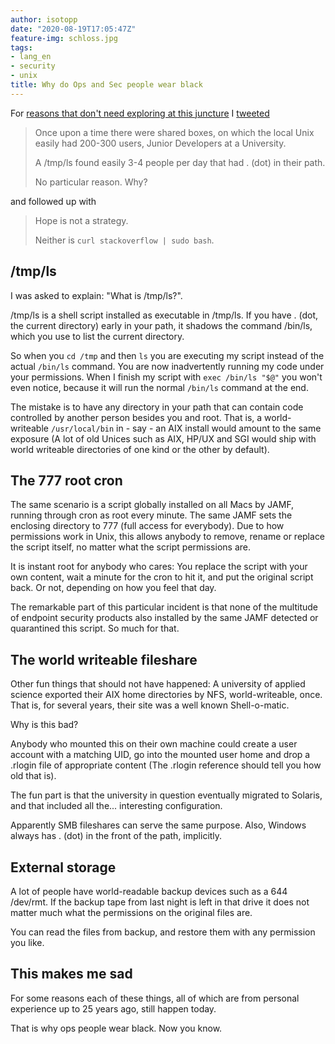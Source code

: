 ```yaml
---
author: isotopp
date: "2020-08-19T17:05:47Z"
feature-img: schloss.jpg
tags:
- lang_en
- security
- unix
title: Why do Ops and Sec people wear black
---
```

For [reasons that don't need exploring at this juncture](https://www.imdb.com/title/tt0108756) I [tweeted](https://twitter.com/isotopp/status/1296073392655933444)

> Once upon a time there were shared boxes, on which the local Unix easily had 200-300 users, Junior Developers at a University.
>
> A /tmp/ls found easily 3-4 people per day that had . (dot) in their path.
>
> No particular reason. Why?

and followed up with

> Hope is not a strategy.
>
> Neither is `curl stackoverflow | sudo bash`.

## /tmp/ls

I was asked to explain: "What is /tmp/ls?".

/tmp/ls is a shell script installed as executable in /tmp/ls. If you have . (dot, the current directory) early in your path, it shadows the command /bin/ls, which you use to list the current directory.

So when you `cd /tmp` and then `ls` you are executing my script instead of the actual `/bin/ls` command. You are now inadvertently running my code under your permissions. When I finish my script with `exec /bin/ls "$@"` you won't even notice, because it will run the normal `/bin/ls` command at the end.

The mistake is to have any directory in your path that can contain code controlled by another person besides you and root. That is, a world-writeable `/usr/local/bin` in - say - an AIX install would amount to the same exposure (A lot of old Unices such as AIX, HP/UX and SGI would ship with world writeable directories of one kind or the other by default).

## The 777 root cron

The same scenario is a script globally installed on all Macs by JAMF, running through cron as root every minute. The same JAMF sets the enclosing directory to 777 (full access for everybody). Due to how permissions work in Unix, this allows anybody to remove, rename or replace the script itself, no matter what the script permissions are.

It is instant root for anybody who cares: You replace the script with your own content, wait a minute for the cron to hit it, and put the original script back. Or not, depending on how you feel that day.

The remarkable part of this particular incident is that none of the multitude of endpoint security products also installed by the same JAMF detected or quarantined this script. So much for that.

## The world writeable fileshare

Other fun things that should not have happened: A university of applied science exported their AIX home directories by NFS, world-writeable, once. That is, for several years, their site was a well known Shell-o-matic.

Why is this bad?

Anybody who mounted this on their own machine could create a user account with a matching UID, go into the mounted user home and drop a .rlogin file of appropriate content (The .rlogin reference should tell you how old that is).

The fun part is that the university in question eventually migrated to Solaris, and that included all the... interesting configuration.

Apparently SMB fileshares can serve the same purpose. Also, Windows always has . (dot) in the front of the path, implicitly.

## External storage

A lot of people have world-readable backup devices such as a 644 /dev/rmt. If the backup tape from last night is left in that drive it does not matter much what the permissions on the original files are.

You can read the files from backup, and restore them with any permission you like.

## This makes me sad

For some reasons each of these things, all of which are from personal experience up to 25 years ago, still happen today.

That is why ops people wear black. Now you know.
